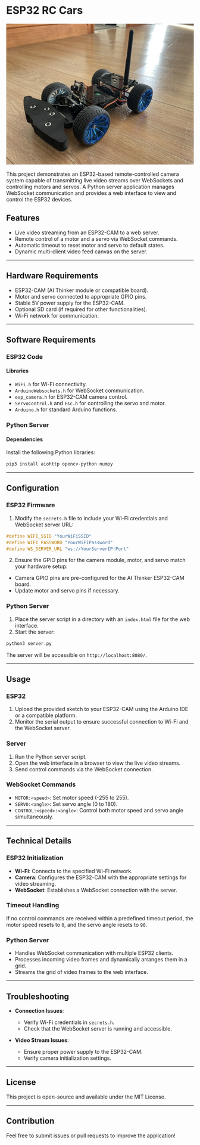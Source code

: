 # ESP32 RC Cars

![](car_photo.jpeg)

This project demonstrates an ESP32-based remote-controlled camera system capable of transmitting live video streams over WebSockets and controlling motors and servos. A Python server application manages WebSocket communication and provides a web interface to view and control the ESP32 devices.

## Features

- Live video streaming from an ESP32-CAM to a web server.
- Remote control of a motor and a servo via WebSocket commands.
- Automatic timeout to reset motor and servo to default states.
- Dynamic multi-client video feed canvas on the server.

---

## Hardware Requirements

- ESP32-CAM (AI Thinker module or compatible board).
- Motor and servo connected to appropriate GPIO pins.
- Stable 5V power supply for the ESP32-CAM.
- Optional SD card (if required for other functionalities).
- Wi-Fi network for communication.

---

## Software Requirements

### ESP32 Code

#### Libraries

- `WiFi.h` for Wi-Fi connectivity.
- `ArduinoWebsockets.h` for WebSocket communication.
- `esp_camera.h` for ESP32-CAM camera control.
- `ServoControl.h` and `Esc.h` for controlling the servo and motor.
- `Arduino.h` for standard Arduino functions.

### Python Server

#### Dependencies

Install the following Python libraries:

```bash
pip3 install aiohttp opencv-python numpy
```

---

## Configuration

### ESP32 Firmware

1. Modify the `secrets.h` file to include your Wi-Fi credentials and WebSocket server URL:

```cpp
#define WIFI_SSID "YourWiFiSSID"
#define WIFI_PASSWORD "YourWiFiPassword"
#define WS_SERVER_URL "ws://YourServerIP:Port"
```

2. Ensure the GPIO pins for the camera module, motor, and servo match your hardware setup:

- Camera GPIO pins are pre-configured for the AI Thinker ESP32-CAM board.
- Update motor and servo pins if necessary.

### Python Server

1. Place the server script in a directory with an `index.html` file for the web interface.
2. Start the server:

```bash
python3 server.py
```

The server will be accessible on `http://localhost:8080/`.

---

## Usage

### ESP32

1. Upload the provided sketch to your ESP32-CAM using the Arduino IDE or a compatible platform.
2. Monitor the serial output to ensure successful connection to Wi-Fi and the WebSocket server.

### Server

1. Run the Python server script.
2. Open the web interface in a browser to view the live video streams.
3. Send control commands via the WebSocket connection.

### WebSocket Commands

- `MOTOR:<speed>`: Set motor speed (-255 to 255).
- `SERVO:<angle>`: Set servo angle (0 to 180).
- `CONTROL:<speed>:<angle>`: Control both motor speed and servo angle simultaneously.

---

## Technical Details

### ESP32 Initialization

- **Wi-Fi**: Connects to the specified Wi-Fi network.
- **Camera**: Configures the ESP32-CAM with the appropriate settings for video streaming.
- **WebSocket**: Establishes a WebSocket connection with the server.

### Timeout Handling

If no control commands are received within a predefined timeout period, the motor speed resets to `0`, and the servo angle resets to `90`.

### Python Server

- Handles WebSocket communication with multiple ESP32 clients.
- Processes incoming video frames and dynamically arranges them in a grid.
- Streams the grid of video frames to the web interface.

---

## Troubleshooting

- **Connection Issues**:
  - Verify Wi-Fi credentials in `secrets.h`.
  - Check that the WebSocket server is running and accessible.

- **Video Stream Issues**:
  - Ensure proper power supply to the ESP32-CAM.
  - Verify camera initialization settings.

---

## License

This project is open-source and available under the MIT License.

---

## Contribution

Feel free to submit issues or pull requests to improve the application!
